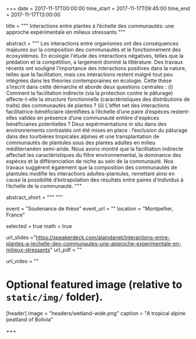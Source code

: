 +++
date = 2017-11-17T00:00:00
time_start = 2017-11-17T09:45:00
time_end = 2017-11-17T13:00:00

title = """
Interactions entre plantes à l’échelle des
communautés: une approche expérimentale en milieux stressants
"""

abstract = """
Les interactions entre organismes ont des conséquences majeures sur la
composition des communautés et le fonctionnement des écosystèmes. En écologie
l'étude des interactions négatives, telles que la prédation et la compétition, a
largement dominé la littérature. Des travaux récents ont souligné l’importance
des interactions positives dans la nature, telles que la facilitation, mais ces
interactions restent malgré tout peu intégrées dans les théories contemporaines
en écologie. Cette thèse s’inscrit dans cette démarche et aborde deux questions
centrales : (i) Comment la facilitation indirecte (via la protection contre le
pâturage) affecte-t-elle la structure fonctionnelle (caractéristiques des
distributions de traits) des communautés de plantes ? (ii) L'effet net des
interactions facilitatrice-bénéficiaire identifiées à l’échelle d’une paire
d’espèces restent-elles valides en présence d’une communauté entière d'espèces
bénéficiaires potentielles ? Deux expérimentations in situ dans des
environnements contrastés ont été mises en place : l’exclusion du pâturage dans
des tourbières tropicales alpines et une transplantation de communautés de
plantules sous des plantes adultes en milieu méditerranéen semi-aride. Nous
avons montré que la facilitation indirecte affectait les caractéristiques du
filtre environnemental, la dominance des espèces et la différenciation de niche
au sein de la communauté. Nos travaux suggèrent également que la composition des
communautés de plantules modifie les interactions adultes-plantules, remettant
ainsi en cause la possibilité d’extrapolation des résultats entre paires
d'individus à l’échelle de la communauté.
"""

abstract_short = """
"""

event = "Soutenance de thèse"
event_url = ""
location = "Montpellier, France"

selected = true 
math = true

url_slides ="https://speakerdeck.com/alaindanet/interactions-entre-plantes-a-lechelle-des-communautes-une-approche-experimentale-en-milieux-stressants"
url_pdf = ""

url_video = ""



# Optional featured image (relative to `static/img/` folder).
[header]
image = "headers/wetland-wide.png"
caption = "A tropical alpine peatland of Bolivia"

+++
